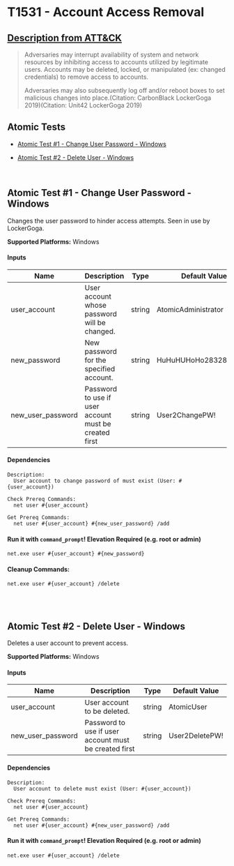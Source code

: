 # T1531 - Account Access Removal
## [Description from ATT&CK](https://attack.mitre.org/wiki/Technique/T1531)
<blockquote>Adversaries may interrupt availability of system and network resources by inhibiting access to accounts utilized by legitimate users. Accounts may be deleted, locked, or manipulated (ex: changed credentials) to remove access to accounts.

Adversaries may also subsequently log off and/or reboot boxes to set malicious changes into place.(Citation: CarbonBlack LockerGoga 2019)(Citation: Unit42 LockerGoga 2019)</blockquote>

## Atomic Tests

- [Atomic Test #1 - Change User Password - Windows](#atomic-test-1---change-user-password---windows)

- [Atomic Test #2 - Delete User - Windows](#atomic-test-2---delete-user---windows)


<br/>

## Atomic Test #1 - Change User Password - Windows
Changes the user password to hinder access attempts. Seen in use by LockerGoga.

**Supported Platforms:** Windows


#### Inputs
| Name | Description | Type | Default Value | 
|------|-------------|------|---------------|
| user_account | User account whose password will be changed. | string | AtomicAdministrator|
| new_password | New password for the specified account. | string | HuHuHUHoHo283283@dJD|
| new_user_password | Password to use if user account must be created first | string | User2ChangePW!|


#### Dependencies
    Description:
      User account to change password of must exist (User: #{user_account})

    Check Prereq Commands:
      net user #{user_account}
 
    Get Prereq Commands:
      net user #{user_account} #{new_user_password} /add
 
  
#### Run it with `command_prompt`!  Elevation Required (e.g. root or admin) 
```
net.exe user #{user_account} #{new_password}
```


#### Cleanup Commands:
```
net.exe user #{user_account} /delete
```

<br/>
<br/>

## Atomic Test #2 - Delete User - Windows
Deletes a user account to prevent access.

**Supported Platforms:** Windows


#### Inputs
| Name | Description | Type | Default Value | 
|------|-------------|------|---------------|
| user_account | User account to be deleted. | string | AtomicUser|
| new_user_password | Password to use if user account must be created first | string | User2DeletePW!|


#### Dependencies
    Description:
      User account to delete must exist (User: #{user_account})

    Check Prereq Commands:
      net user #{user_account}
 
    Get Prereq Commands:
      net user #{user_account} #{new_user_password} /add
 
  
#### Run it with `command_prompt`!  Elevation Required (e.g. root or admin) 
```
net.exe user #{user_account} /delete
```



<br/>
